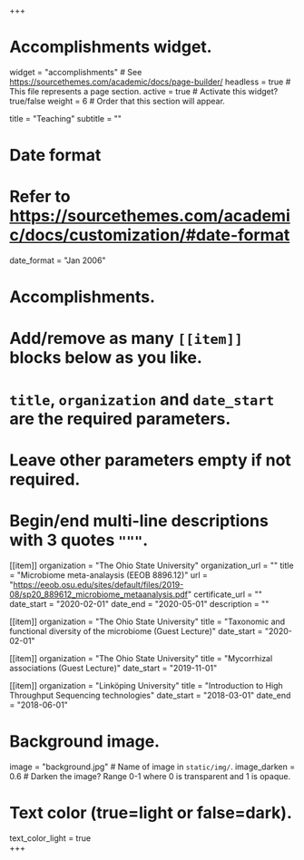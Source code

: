 +++
# Accomplishments widget.
widget = "accomplishments"  # See https://sourcethemes.com/academic/docs/page-builder/
headless = true  # This file represents a page section.
active = true  # Activate this widget? true/false
weight = 6  # Order that this section will appear.

title = "Teaching"
subtitle = ""

# Date format
#   Refer to https://sourcethemes.com/academic/docs/customization/#date-format
date_format = "Jan 2006"

# Accomplishments.
#   Add/remove as many `[[item]]` blocks below as you like.
#   `title`, `organization` and `date_start` are the required parameters.
#   Leave other parameters empty if not required.
#   Begin/end multi-line descriptions with 3 quotes `"""`.

[[item]]
  organization = "The Ohio State University"
  organization_url = ""
  title = "Microbiome meta-analaysis (EEOB 8896.12)"
  url = "https://eeob.osu.edu/sites/default/files/2019-08/sp20_889612_microbiome_metaanalysis.pdf"
  certificate_url = ""
  date_start = "2020-02-01"
  date_end = "2020-05-01"
  description = ""

[[item]]
  organization = "The Ohio State University"
  title = "Taxonomic and functional diversity of the microbiome (Guest Lecture)"
  date_start = "2020-02-01"

[[item]]
  organization = "The Ohio State University"
  title = "Mycorrhizal associations (Guest Lecture)"
  date_start = "2019-11-01"

[[item]]
  organization = "Linköping University"
  title = "Introduction to High Throughput Sequencing technologies"
  date_start = "2018-03-01"
  date_end = "2018-06-01"

  # Background image.
   image = "background.jpg"  # Name of image in `static/img/`.
   image_darken = 0.6  # Darken the image? Range 0-1 where 0 is transparent and 1 is opaque.

  # Text color (true=light or false=dark).
   text_color_light = true  
+++

